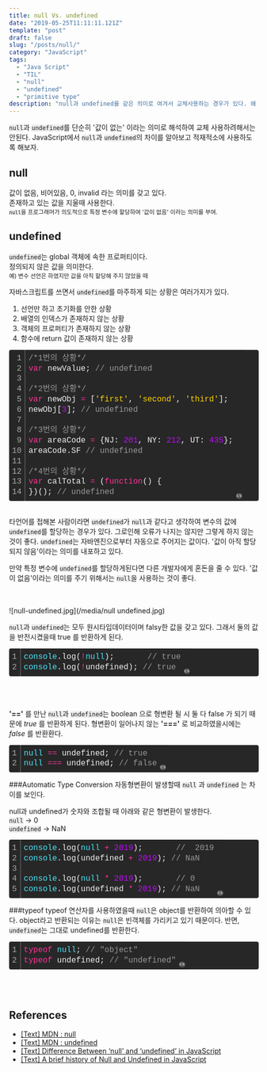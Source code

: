 ```yaml
---
title: null Vs. undefined
date: "2019-05-25T11:11:11.121Z"
template: "post"
draft: false
slug: "/posts/null/"
category: "JavaScript"
tags:
  - "Java Script"
  - "TIL"
  - "null"
  - "undefined"
  - "primitive type"
description: "null과 undefined를 같은 의미로 여겨서 교체사용하는 경우가 있다. 왜 이 둘을 교체해서 사용하면 안되는지에 관해 알아보자."
---
```

<head>
<style>
code {
  background-color: #ececec
}
</style>
</head>

<code>null</code>과 <code>undefined</code>를 단순히 '값이 없는' 이라는 의미로 해석하여 교체 사용하려해서는 안된다. JavaScript에서 <code>null</code>과 <code>undefined</code>의 차이를 알아보고 적재적소에 사용하도록 해보자.

## null
값이 없음, 비어있음, 0, invalid 라는 의미를 갖고 있다.<br>
존재하고 있는 값을 지울때 사용한다. <br>
<small><code>null</code>을 프로그래머가 의도적으로 특정 변수에 할당하여 '값이 없음' 이라는 의미를 부여.</small>


## undefined
<code>undefined</code>는 global 객체에 속한 프로퍼티이다. <br>
정의되지 않은 값을 의미한다. <br>
<small>예) 변수 선언은 하였지만 값을 아직 할당해 주지 않았을 때</small>

자바스크립트를 쓰면서 <code>undefined</code>를 마주하게 되는 상황은 여러가지가 있다.
1. 선언만 하고 초기화를 안한 상황
2. 배열의 인덱스가 존재하지 않는 상황
3. 객체의 프로퍼티가 존재하지 않는 상황
4. 함수에 return 값이 존재하지 않는 상황

<div class="colorscripter-code" style="color:#f0f0f0; font-size: 13px;font-family:Consolas, 'Liberation Mono', Menlo, Courier, monospace !important; position:relative !important; overflow:auto"><table class="colorscripter-code-table" style="margin:0; padding:0; border:none; background-color:#272727; border-radius:4px;" cellspacing="0" cellpadding="0"><tr><td style="padding:6px; border-right:2px solid #4f4f4f"><div style="margin:0; padding:0; word-break:normal; text-align:right; color:#aaa; font-family:Consolas, 'Liberation Mono', Menlo, Courier, monospace !important; line-height:130%"><div style="line-height:130%">1</div><div style="line-height:130%">2</div><div style="line-height:130%">3</div><div style="line-height:130%">4</div><div style="line-height:130%">5</div><div style="line-height:130%">6</div><div style="line-height:130%">7</div><div style="line-height:130%">8</div><div style="line-height:130%">9</div><div style="line-height:130%">10</div><div style="line-height:130%">11</div><div style="line-height:130%">12</div><div style="line-height:130%">13</div><div style="line-height:130%">14</div></div></td><td style="padding:6px 0"><div style="margin:0; padding:0; color:#f0f0f0; font-family:Consolas, 'Liberation Mono', Menlo, Courier, monospace !important; line-height:130%"><div style="padding:0 6px; white-space:pre; line-height:130%"><span style="color:#999999">/*1번의&nbsp;상황*/</span>&nbsp;</div><div style="padding:0 6px; white-space:pre; line-height:130%"><span style="color:#ff3399">var</span>&nbsp;newValue;&nbsp;<span style="color:#999999">//&nbsp;undefined</span></div><div style="padding:0 6px; white-space:pre; line-height:130%">&nbsp;</div><div style="padding:0 6px; white-space:pre; line-height:130%"><span style="color:#999999">/*2번의&nbsp;상황*/</span>&nbsp;</div><div style="padding:0 6px; white-space:pre; line-height:130%"><span style="color:#ff3399">var</span>&nbsp;newObj&nbsp;<span style="color:#0086b3"></span><span style="color:#ff3399">=</span>&nbsp;[<span style="color:#ffd500">'first'</span>,&nbsp;<span style="color:#ffd500">'second'</span>,&nbsp;<span style="color:#ffd500">'third'</span>];</div><div style="padding:0 6px; white-space:pre; line-height:130%">newObj[<span style="color:#c10aff">3</span>];&nbsp;<span style="color:#999999">//&nbsp;undefined</span></div><div style="padding:0 6px; white-space:pre; line-height:130%">&nbsp;</div><div style="padding:0 6px; white-space:pre; line-height:130%"><span style="color:#999999">/*3번의&nbsp;상황*/</span></div><div style="padding:0 6px; white-space:pre; line-height:130%"><span style="color:#ff3399">var</span>&nbsp;areaCode&nbsp;<span style="color:#0086b3"></span><span style="color:#ff3399">=</span>&nbsp;{NJ:&nbsp;<span style="color:#c10aff">201</span>,&nbsp;NY:&nbsp;<span style="color:#c10aff">212</span>,&nbsp;UT:&nbsp;<span style="color:#c10aff">435</span>};</div><div style="padding:0 6px; white-space:pre; line-height:130%">areaCode.SF&nbsp;<span style="color:#999999">//&nbsp;undefined</span></div><div style="padding:0 6px; white-space:pre; line-height:130%">&nbsp;</div><div style="padding:0 6px; white-space:pre; line-height:130%"><span style="color:#999999">/*4번의&nbsp;상황*/</span></div><div style="padding:0 6px; white-space:pre; line-height:130%"><span style="color:#ff3399">var</span>&nbsp;calTotal&nbsp;<span style="color:#0086b3"></span><span style="color:#ff3399">=</span>&nbsp;(<span style="color:#ff3399">function</span>()&nbsp;{</div><div style="padding:0 6px; white-space:pre; line-height:130%">})();&nbsp;<span style="color:#999999">//&nbsp;undefined</span></div></div></td><td style="vertical-align:bottom; padding:0 2px 4px 0"><a href="http://colorscripter.com/info#e" target="_blank" style="text-decoration:none; color:white"><span style="font-size:9px; word-break:normal; background-color:#4f4f4f; color:white; border-radius:10px; padding:1px">cs</span></a></td></tr></table></div><br>

타언어를 접해본 사람이라면 <code>undefined</code>가 <code>null</code>과 같다고 생각하여 변수의 값에 <code>undefined</code>를 할당하는 경우가 있다. 그로인해 오류가 나지는 않지만 그렇게 하지 않는 것이 좋다. <code>undefined</code>는 자바엔진으로부터 자동으로 주어지는 값이다. '값이 아직 할당되지 않음'이라는 의미를 내포하고 있다.

만약 특정 변수에 <code>undefined</code>를 할당하게된다면 다른 개발자에게 혼돈을 줄 수 있다. '값이 없음'이라는 의미를 주기 위해서는 <code>null</code>을 사용하는 것이 좋다.
<br><br><br>


![null-undefined.jpg](/media/null undefined.jpg)

<code>null</code>과 <code>undefined</code>는 모두 원시타입데이터이며 falsy한 값을 갖고 있다. 그래서 둘의 값을 반전시켰을때 true 를 반환하게 된다.
<div class="colorscripter-code" style="color:#f0f0f0; font-size: 13px;font-family:Consolas, 'Liberation Mono', Menlo, Courier, monospace !important; position:relative !important; overflow:auto"><table class="colorscripter-code-table" style="margin:0; padding:0; border:none; background-color:#272727; border-radius:4px;" cellspacing="0" cellpadding="0"><tr><td style="padding:6px; border-right:2px solid #4f4f4f"><div style="margin:0; padding:0; word-break:normal; text-align:right; color:#aaa; font-family:Consolas, 'Liberation Mono', Menlo, Courier, monospace !important; line-height:130%"><div style="line-height:130%">1</div><div style="line-height:130%">2</div></div></td><td style="padding:6px 0"><div style="margin:0; padding:0; color:#f0f0f0; font-family:Consolas, 'Liberation Mono', Menlo, Courier, monospace !important; line-height:130%"><div style="padding:0 6px; white-space:pre; line-height:130%"><span style="color:#4be6fa">console</span>.log(<span style="color:#0086b3"></span><span style="color:#ff3399">!</span><span style="color:#4be6fa">null</span>);&nbsp;&nbsp;&nbsp;&nbsp;&nbsp;&nbsp;&nbsp;<span style="color:#999999">//&nbsp;true</span></div><div style="padding:0 6px; white-space:pre; line-height:130%"><span style="color:#4be6fa">console</span>.log(<span style="color:#0086b3"></span><span style="color:#ff3399">!</span>undefined);&nbsp;<span style="color:#999999">//&nbsp;true</span></div></div></td><td style="vertical-align:bottom; padding:0 2px 4px 0"><a href="http://colorscripter.com/info#e" target="_blank" style="text-decoration:none; color:white"><span style="font-size:9px; word-break:normal; background-color:#4f4f4f; color:white; border-radius:10px; padding:1px">cs</span></a></td></tr></table></div><br><br><br>

<b>'=='</b> 를 만난 <code>null</code>과 <code>undefined</code>는 boolean 으로 형변환 될 시 둘 다 false 가 되기 때문에 <i>true</i> 를 반환하게 된다. 형변환이 일어나지 않는 <b>'==='</b> 로 비교하였을시에는 <i>false</i> 를 반환환다.
<div class="colorscripter-code" style="color:#f0f0f0; font-size: 13px;font-family:Consolas, 'Liberation Mono', Menlo, Courier, monospace !important; position:relative !important; overflow:auto"><table class="colorscripter-code-table" style="margin:0; padding:0; border:none; background-color:#272727; border-radius:4px;" cellspacing="0" cellpadding="0"><tr><td style="padding:6px; border-right:2px solid #4f4f4f"><div style="margin:0; padding:0; word-break:normal; text-align:right; color:#aaa; font-family:Consolas, 'Liberation Mono', Menlo, Courier, monospace !important; line-height:130%"><div style="line-height:130%">1</div><div style="line-height:130%">2</div></div></td><td style="padding:6px 0"><div style="margin:0; padding:0; color:#f0f0f0; font-family:Consolas, 'Liberation Mono', Menlo, Courier, monospace !important; line-height:130%"><div style="padding:0 6px; white-space:pre; line-height:130%"><span style="color:#4be6fa">null</span>&nbsp;<span style="color:#0086b3"></span><span style="color:#ff3399">=</span><span style="color:#0086b3"></span><span style="color:#ff3399">=</span>&nbsp;undefined;&nbsp;<span style="color:#999999">//&nbsp;true</span></div><div style="padding:0 6px; white-space:pre; line-height:130%"><span style="color:#4be6fa">null</span>&nbsp;<span style="color:#0086b3"></span><span style="color:#ff3399">=</span><span style="color:#0086b3"></span><span style="color:#ff3399">=</span><span style="color:#0086b3"></span><span style="color:#ff3399">=</span>&nbsp;undefined;&nbsp;<span style="color:#999999">//&nbsp;false</span></div></div></td><td style="vertical-align:bottom; padding:0 2px 4px 0"><a href="http://colorscripter.com/info#e" target="_blank" style="text-decoration:none; color:white"><span style="font-size:9px; word-break:normal; background-color:#4f4f4f; color:white; border-radius:10px; padding:1px">cs</span></a></td></tr></table></div>

###Automatic Type Conversion
자동형변환이 발생할때 <code>null</code> 과 <code>undefined</code> 는 차이를 보인다.<br>

null과 undefined가 숫자와 조합될 때 아래와 같은 형변환이 발생한다.<br>
<code>null</code> → 0<br>
<code>undefined</code> → NaN
<div class="colorscripter-code" style="color:#f0f0f0; font-size: 13px;font-family:Consolas, 'Liberation Mono', Menlo, Courier, monospace !important; position:relative !important; overflow:auto"><table class="colorscripter-code-table" style="margin:0; padding:0; border:none; background-color:#272727; border-radius:4px;" cellspacing="0" cellpadding="0"><tr><td style="padding:6px; border-right:2px solid #4f4f4f"><div style="margin:0; padding:0; word-break:normal; text-align:right; color:#aaa; font-family:Consolas, 'Liberation Mono', Menlo, Courier, monospace !important; line-height:130%"><div style="line-height:130%">1</div><div style="line-height:130%">2</div><div style="line-height:130%">3</div><div style="line-height:130%">4</div><div style="line-height:130%">5</div></div></td><td style="padding:6px 0"><div style="margin:0; padding:0; color:#f0f0f0; font-family:Consolas, 'Liberation Mono', Menlo, Courier, monospace !important; line-height:130%"><div style="padding:0 6px; white-space:pre; line-height:130%"><span style="color:#4be6fa">console</span>.log(<span style="color:#4be6fa">null</span>&nbsp;<span style="color:#0086b3"></span><span style="color:#ff3399">+</span>&nbsp;<span style="color:#c10aff">2019</span>);&nbsp;&nbsp;&nbsp;&nbsp;&nbsp;&nbsp;&nbsp;<span style="color:#999999">//&nbsp;&nbsp;2019</span></div><div style="padding:0 6px; white-space:pre; line-height:130%"><span style="color:#4be6fa">console</span>.log(undefined&nbsp;<span style="color:#0086b3"></span><span style="color:#ff3399">+</span>&nbsp;<span style="color:#c10aff">2019</span>);&nbsp;<span style="color:#999999">//&nbsp;NaN</span></div><div style="padding:0 6px; white-space:pre; line-height:130%">&nbsp;</div><div style="padding:0 6px; white-space:pre; line-height:130%"><span style="color:#4be6fa">console</span>.log(<span style="color:#4be6fa">null</span>&nbsp;<span style="color:#0086b3"></span><span style="color:#ff3399">*</span>&nbsp;<span style="color:#c10aff">2019</span>);&nbsp;&nbsp;&nbsp;&nbsp;&nbsp;&nbsp;&nbsp;<span style="color:#999999">//&nbsp;0</span></div><div style="padding:0 6px; white-space:pre; line-height:130%"><span style="color:#4be6fa">console</span>.log(undefined&nbsp;<span style="color:#0086b3"></span><span style="color:#ff3399">*</span>&nbsp;<span style="color:#c10aff">2019</span>);&nbsp;<span style="color:#999999">//&nbsp;NaN</span></div></div></td><td style="vertical-align:bottom; padding:0 2px 4px 0"><a href="http://colorscripter.com/info#e" target="_blank" style="text-decoration:none; color:white"><span style="font-size:9px; word-break:normal; background-color:#4f4f4f; color:white; border-radius:10px; padding:1px">cs</span></a></td></tr></table></div>

###typeof
typeof 연산자를 사용하였을때 <code>null</code>은 object를 반환하여 의아할 수 있다. 
object라고 반환되는 이유는 <code>null</code>은 빈객체를 가리키고 있기 때문이다. 반면, <code>undefined</code>는 그대로 undefined를 반환한다.

<div class="colorscripter-code" style="color:#f0f0f0; font-size: 13px;font-family:Consolas, 'Liberation Mono', Menlo, Courier, monospace !important; position:relative !important; overflow:auto"><table class="colorscripter-code-table" style="margin:0; padding:0; border:none; background-color:#272727; border-radius:4px;" cellspacing="0" cellpadding="0"><tr><td style="padding:6px; border-right:2px solid #4f4f4f"><div style="margin:0; padding:0; word-break:normal; text-align:right; color:#aaa; font-family:Consolas, 'Liberation Mono', Menlo, Courier, monospace !important; line-height:130%"><div style="line-height:130%">1</div><div style="line-height:130%">2</div></div></td><td style="padding:6px 0"><div style="margin:0; padding:0; color:#f0f0f0; font-family:Consolas, 'Liberation Mono', Menlo, Courier, monospace !important; line-height:130%"><div style="padding:0 6px; white-space:pre; line-height:130%"><span style="color:#ff3399">typeof</span>&nbsp;<span style="color:#4be6fa">null</span>;&nbsp;<span style="color:#999999">//&nbsp;"object"</span></div><div style="padding:0 6px; white-space:pre; line-height:130%"><span style="color:#ff3399">typeof</span>&nbsp;undefined;&nbsp;<span style="color:#999999">//&nbsp;"undefined"</span></div></div></td><td style="vertical-align:bottom; padding:0 2px 4px 0"><a href="http://colorscripter.com/info#e" target="_blank" style="text-decoration:none; color:white"><span style="font-size:9px; word-break:normal; background-color:#4f4f4f; color:white; border-radius:10px; padding:1px">cs</span></a></td></tr></table></div><br><br><br>


## References
- <a href="https://developer.mozilla.org/en-US/docs/Web/JavaScript/Reference/Global_Objects/null" target="_blank">[Text] MDN : null</a>
- <a href="https://developer.mozilla.org/en-US/docs/Web/JavaScript/Reference/Global_Objects/undefined" target="_blank">[Text] MDN : undefined</a>
- <a href="http://www.tothenew.com/blog/difference-between-undefined-and-null-in-javascript/" target="_blank">[Text] Difference Between ‘null’ and ‘undefined’ in JavaScript</a>
- <a href="https://medium.com/@stephenthecurt/a-brief-history-of-null-and-undefined-in-javascript-c283caab662e" target="_blank">[Text] A brief history of Null and Undefined in JavaScript</a>
